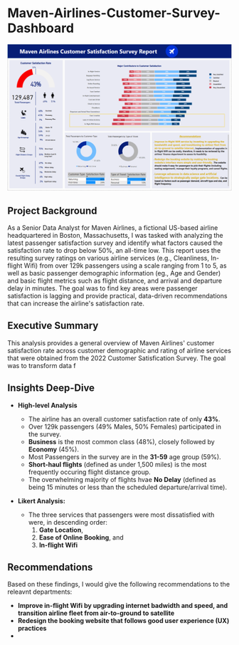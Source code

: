 # **Maven-Airlines-Customer-Survey-Dashboard**

![](/images/Dashboard.PNG)

## **Project Background**
As a Senior Data Analyst for Maven Airlines, a fictional US-based airline headquartered in Boston, Massachusetts, I was tasked with analyzing the latest passenger satisfaction survey and identify what factors caused the satisfaction rate to drop below 50%, an all-time low. This report uses the resulting survey ratings on various airline services (e.g., Cleanliness, In-flight Wifi) from over 129k passengers using a scale ranging from 1 to 5, as well as basic passenger demographic information (eg., Age and Gender) and basic flight metrics such as flight distance, and arrival and departure delay in minutes. The goal was to find key areas were passenger satisfaction is lagging and provide practical, data-driven recommendations that can increase the airline's satisfaction rate.

## **Executive Summary**
This analysis provides a general overview of Maven Airlines' customer satisfaction rate across customer demographic and rating of airline services that were obtained from the 2022 Customer Satisfication Survey.  The goal was to transform data f

## **Insights Deep-Dive**
* **High-level Analysis**
  * The airline has an overall customer satisfaction rate of only **43%**.
  * Over 129k passengers (49% Males, 50% Females) participated in the survey.
  * **Business** is the most common class (48%), closely followed by **Economy** (45%).
  * Most Passengers in the survey are in the **31-59** age group (59%).
  * **Short-haul flights** (defined as under 1,500 miles) is the most frequently occuring flight distance group.
  * The overwhelming majority of flights hvae **No Delay** (defined as being 15 minutes or less than the scheduled departure/arrival time).
 
* **Likert Analysis:**
  * The three services that passengers were most dissatisfied with were, in descending order:
    1. **Gate Location**,
    2. **Ease of Online Booking**, and
    3. **In-flight Wifi**

## **Recommendations** 
Based on these findings, I would give the following recommendations to the releavnt departments:
* **Improve in-flight Wifi by upgrading internet badwidth and speed, and transition airline fleet from air-to-ground to satellite**
* **Redesign the booking website that follows good user experience (UX) practices**
* 


